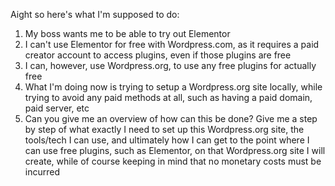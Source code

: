 Aight so here's what I'm supposed to do:
1. My boss wants me to be able to try out Elementor
2. I can't use Elementor for free with Wordpress.com, as it requires a paid creator account to access plugins, even if those plugins are free
3. I can, however, use Wordpress.org, to use any free plugins for actually free
4. What I'm doing now is trying to setup a Wordpress.org site locally, while trying to avoid any paid methods at all, such as having a paid domain, paid server, etc
5. Can you give me an overview of how can this be done? Give me a step by step of what exactly I need to set up this Wordpress.org site, the tools/tech I can use, and ultimately how I can get to the point where I can use free plugins, such as Elementor, on that Wordpress.org site I will create, while of course keeping in mind that no monetary costs must be incurred